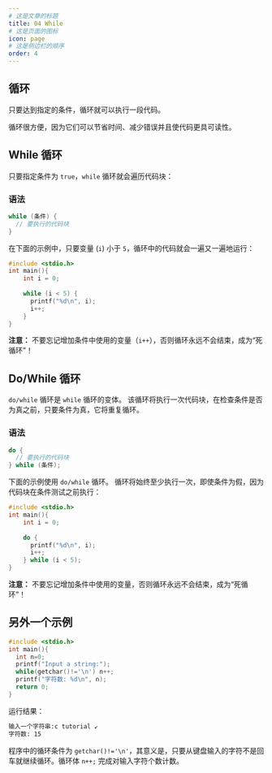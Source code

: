 ```yaml
---
# 这是文章的标题
title: 04 While
# 这是页面的图标
icon: page
# 这是侧边栏的顺序
order: 4
---
```

## 循环

只要达到指定的条件，循环就可以执行一段代码。

循环很方便，因为它们可以节省时间、减少错误并且使代码更具可读性。

## While 循环

只要指定条件为 `true`，`while` 循环就会遍历代码块：

### 语法

```c
while (条件) {
  // 要执行的代码块
}
```

在下面的示例中，只要变量 (`i`) 小于 `5`，循环中的代码就会一遍又一遍地运行：

```c
#include <stdio.h>
int main(){
	int i = 0;
	
	while (i < 5) {
	  printf("%d\n", i);
	  i++;
	}
}
```

**注意：** 不要忘记增加条件中使用的变量（`i++`），否则循环永远不会结束，成为“死循环”！

## Do/While 循环

`do/while` 循环是 `while` 循环的变体。 该循环将执行一次代码块，在检查条件是否为真之前，只要条件为真，它将重复循环。

### 语法

```c
do {
  // 要执行的代码块
} while (条件);
```

下面的示例使用 `do/while` 循环。 循环将始终至少执行一次，即使条件为假，因为代码块在条件测试之前执行：

```c
#include <stdio.h>
int main(){
	int i = 0;
	
	do {
	  printf("%d\n", i);
	  i++;
	} while (i < 5);
}
```

**注意：** 不要忘记增加条件中使用的变量，否则循环永远不会结束，成为“死循环”！

## 另外一个示例

```c
#include <stdio.h>
int main(){
  int n=0;
  printf("Input a string:");
  while(getchar()!='\n') n++;
  printf("字符数: %d\n", n);
  return 0;
}
```

运行结果：

```bash
输入一个字符串:c tutorial ↙
字符数: 15
```

程序中的循环条件为 `getchar()!='\n'`，其意义是，只要从键盘输入的字符不是回车就继续循环。循环体 `n++;` 完成对输入字符个数计数。
